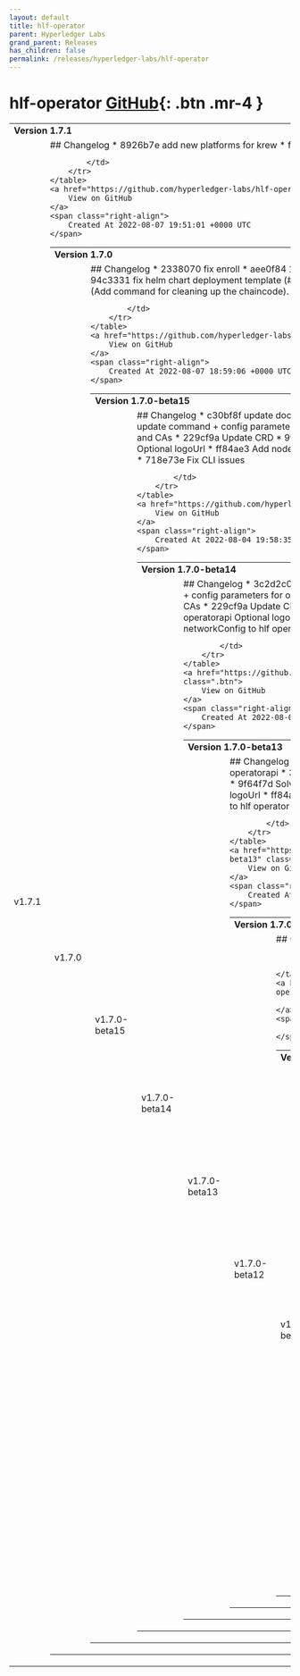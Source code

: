 ```yaml
---
layout: default
title: hlf-operator
parent: Hyperledger Labs
grand_parent: Releases
has_children: false
permalink: /releases/hyperledger-labs/hlf-operator
---
```


# hlf-operator <span class="fs-3 right-align">[GitHub](https://github.com/hyperledger-labs/hlf-operator){: .btn .mr-4 }</span>


<div>
    <table>
        <tr>
            <td colspan="2">
                <b>
                    Version 1.7.1
                </b>
            </td>
        </tr>
        <tr>
            <td>
                <span class="chip">
                    v1.7.1
                </span>
            </td>
            <td>
                ## Changelog
* 8926b7e add new platforms for krew
* fbbe2cd fix broken link


            </td>
        </tr>
    </table>
    <a href="https://github.com/hyperledger-labs/hlf-operator/releases/tag/v1.7.1" class=".btn">
        View on GitHub
    </a>
    <span class="right-align">
        Created At 2022-08-07 19:51:01 +0000 UTC
    </span>
</div>

<div>
    <table>
        <tr>
            <td colspan="2">
                <b>
                    Version 1.7.0
                </b>
            </td>
        </tr>
        <tr>
            <td>
                <span class="chip">
                    v1.7.0
                </span>
            </td>
            <td>
                ## Changelog
* 2338070 fix enroll
* aee0f84 1.7.0 release (#95)
* 7d849c6 Use user defined peer capacity (#99)
* 94c3331 fix helm chart deployment template (#94)
* 5a29eb3 Update README.md (#92)
* c98bff2 Fix getting-started (Add command for cleaning up the chaincode). (#90)


            </td>
        </tr>
    </table>
    <a href="https://github.com/hyperledger-labs/hlf-operator/releases/tag/v1.7.0" class=".btn">
        View on GitHub
    </a>
    <span class="right-align">
        Created At 2022-08-07 18:59:06 +0000 UTC
    </span>
</div>

<div>
    <table>
        <tr>
            <td colspan="2">
                <b>
                    Version 1.7.0-beta15
                </b>
            </td>
        </tr>
        <tr>
            <td>
                <span class="chip">
                    v1.7.0-beta15
                </span>
            </td>
            <td>
                ## Changelog
* c30bf8f update docs
* 1c63ed8 Upgrade command for peer and orderer
* 454dfb1 Add update command + config parameters for operatorui and operatorapi
* 055d828 Add affinity to peers, orderers and CAs
* 229cf9a Update CRD
* 9f64f7d Solve issue when there's no auth in operatorui and operatorapi Optional logoUrl
* ff84ae3 Add node selector to peer/orderer/ca
* c60468f Add networkConfig to hlf operator
* 718e73e Fix CLI issues


            </td>
        </tr>
    </table>
    <a href="https://github.com/hyperledger-labs/hlf-operator/releases/tag/v1.7.0-beta15" class=".btn">
        View on GitHub
    </a>
    <span class="right-align">
        Created At 2022-08-04 19:58:35 +0000 UTC
    </span>
</div>

<div>
    <table>
        <tr>
            <td colspan="2">
                <b>
                    Version 1.7.0-beta14
                </b>
            </td>
        </tr>
        <tr>
            <td>
                <span class="chip">
                    v1.7.0-beta14
                </span>
            </td>
            <td>
                ## Changelog
* 3c2d2c0 Upgrade command for peer and orderer
* f8f0cf2 Add update command + config parameters for operatorui and operatorapi
* 055d828 Add affinity to peers, orderers and CAs
* 229cf9a Update CRD
* 9f64f7d Solve issue when there's no auth in operatorui and operatorapi Optional logoUrl
* ff84ae3 Add node selector to peer/orderer/ca
* c60468f Add networkConfig to hlf operator
* 718e73e Fix CLI issues


            </td>
        </tr>
    </table>
    <a href="https://github.com/hyperledger-labs/hlf-operator/releases/tag/v1.7.0-beta14" class=".btn">
        View on GitHub
    </a>
    <span class="right-align">
        Created At 2022-08-04 18:55:52 +0000 UTC
    </span>
</div>

<div>
    <table>
        <tr>
            <td colspan="2">
                <b>
                    Version 1.7.0-beta13
                </b>
            </td>
        </tr>
        <tr>
            <td>
                <span class="chip">
                    v1.7.0-beta13
                </span>
            </td>
            <td>
                ## Changelog
* 8142de5 Add update command + config parameters for operatorui and operatorapi
* 32a9470 Add affinity to peers, orderers and CAs
* 229cf9a Update CRD
* 9f64f7d Solve issue when there's no auth in operatorui and operatorapi Optional logoUrl
* ff84ae3 Add node selector to peer/orderer/ca
* c60468f Add networkConfig to hlf operator
* 718e73e Fix CLI issues


            </td>
        </tr>
    </table>
    <a href="https://github.com/hyperledger-labs/hlf-operator/releases/tag/v1.7.0-beta13" class=".btn">
        View on GitHub
    </a>
    <span class="right-align">
        Created At 2022-08-04 18:37:06 +0000 UTC
    </span>
</div>

<div>
    <table>
        <tr>
            <td colspan="2">
                <b>
                    Version 1.7.0-beta12
                </b>
            </td>
        </tr>
        <tr>
            <td>
                <span class="chip">
                    v1.7.0-beta12
                </span>
            </td>
            <td>
                ## Changelog
* fd640dc Add affinity to peers, orderers and CAs


            </td>
        </tr>
    </table>
    <a href="https://github.com/hyperledger-labs/hlf-operator/releases/tag/v1.7.0-beta12" class=".btn">
        View on GitHub
    </a>
    <span class="right-align">
        Created At 2022-08-04 12:20:21 +0000 UTC
    </span>
</div>

<div>
    <table>
        <tr>
            <td colspan="2">
                <b>
                    Version 1.7.0-beta11
                </b>
            </td>
        </tr>
        <tr>
            <td>
                <span class="chip">
                    v1.7.0-beta11
                </span>
            </td>
            <td>
                ## Changelog
* a34ce19 Update CRD
* 1bf12f6 Solve issue when there's no auth in operatorui and operatorapi Optional logoUrl
* ff84ae3 Add node selector to peer/orderer/ca
* c60468f Add networkConfig to hlf operator
* 718e73e Fix CLI issues


            </td>
        </tr>
    </table>
    <a href="https://github.com/hyperledger-labs/hlf-operator/releases/tag/v1.7.0-beta11" class=".btn">
        View on GitHub
    </a>
    <span class="right-align">
        Created At 2022-08-04 11:18:01 +0000 UTC
    </span>
</div>

<div>
    <table>
        <tr>
            <td colspan="2">
                <b>
                    Version 1.7.0-beta10
                </b>
            </td>
        </tr>
        <tr>
            <td>
                <span class="chip">
                    v1.7.0-beta10
                </span>
            </td>
            <td>
                ## Changelog
* 18dc8fe Add node selector to peer/orderer/ca


            </td>
        </tr>
    </table>
    <a href="https://github.com/hyperledger-labs/hlf-operator/releases/tag/v1.7.0-beta10" class=".btn">
        View on GitHub
    </a>
    <span class="right-align">
        Created At 2022-08-03 21:25:41 +0000 UTC
    </span>
</div>

<div>
    <table>
        <tr>
            <td colspan="2">
                <b>
                    Version 1.7.0-beta9
                </b>
            </td>
        </tr>
        <tr>
            <td>
                <span class="chip">
                    v1.7.0-beta9
                </span>
            </td>
            <td>
                ## Changelog
* b476326 Add networkConfig to hlf operator
* 718e73e Fix CLI issues


            </td>
        </tr>
    </table>
    <a href="https://github.com/hyperledger-labs/hlf-operator/releases/tag/v1.7.0-beta9" class=".btn">
        View on GitHub
    </a>
    <span class="right-align">
        Created At 2022-08-02 08:22:00 +0000 UTC
    </span>
</div>

